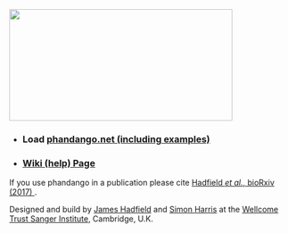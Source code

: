 <img src="https://raw.githubusercontent.com/jameshadfield/phandangoExampleData/master/wikiImages/logo600.png" width="400" height="200" />


* ### Load [phandango.net (including examples)](http://phandango.net)
* ### [Wiki (help) Page](http://github.com/jameshadfield/phandango/wiki)



If you use phandango in a publication please cite [Hadfield _et al._, bioRxiv (2017) ](http://biorxiv.org/content/early/2017/03/22/119545).


Designed and build by [James Hadfield](mailto:jh22@sanger.ac.uk) and [Simon Harris](mailto:sh16@sanger.ac.uk) at the [Wellcome Trust Sanger Institute](http://www.sanger.ac.uk), Cambridge, U.K.
